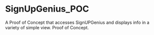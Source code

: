 # SignUpGenius_POC
A Proof of Concept that accesses SignUPGenius and displays info in a variety of simple view. Proof of Concept.
